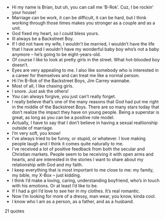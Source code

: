  - Hi my name is Brian, but uh, you can call me ‘B-Rok’. Cuz, I be rockin’ your house!
 - Marriage can be work, it can be difficult, it can be hard, but I think working through those times makes you stronger as a couple and as a unit.
 - God fixed my heart, so I could bless yours.
 - Ill always be a Backstreet Boy.
 - If I did not have my wife, I wouldn’t be married, I wouldn’t have the life that I have and I wouldn’t have my wonderful baby boy who’s not a baby anymore – he’s going to be eight-years-old.
 - Of course I like to look at pretty girls in the street. What hot-blooded boy doesn’t.
 - Eyes are very appealing to me. I also like somebody who is interested in a career for themselves and can treat me like a normal person.
 - Hi I’m B-Rok of the Backstreet Boys, Jim Carrey wannabe.
 - Most of all, I like chasing girls.
 - I snore. Just ask the others!
 - You can always forgive, you just can’t really forget.
 - I really believe that’s one of the many reasons that God had put me right in the middle of the Backstreet Boys. There are so many stars today that don’t realize the impact they have on young people. Being a superstar is great, as long as you can be a positive role model.
 - Actually, I have to say that I don’t believe in having a sexual realtionship outside of marriage.
 - I’m very soft, you know!
 - I’ve always tried to be funny, or stupid, or whatever. I love making people laugh and I think it comes quite naturally to me.
 - I’ve received a lot of positive feedback from both the secular and Christian markets. People seem to be receiving it with open arms and hearts, and are interested in the stories I want to share about my relationship with God and my faith.
 - I keep everything that is most important to me close to me: my family, my bible, my X-Box – just kidding.
 - I think I’d make a loving, caring, understanding boyfriend, who’s in touch with his emotions. Or at least I’d like to be.
 - If I had a girl I’d love to see her in my clothes. It’s real romantic.
 - Now I’m looking for more of a dressy, man wear, you know, kinda cool.
 - I know who I am as a person, as a father, and as a husband.

21 quotes